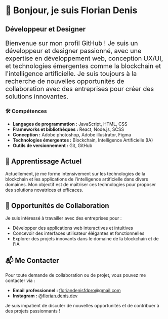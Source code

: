 # 👋 Bonjour, je suis Florian Denis

## Développeur et Designer

<p style="font-size: 20px;">Bienvenue sur mon profil GitHub ! Je suis un développeur et designer passionné, avec une expertise en développement web, conception UX/UI, et technologies émergentes comme la blockchain et l'intelligence artificielle. Je suis toujours à la recherche de nouvelles opportunités de collaboration avec des entreprises pour créer des solutions innovantes.</p>

### 🛠️ Compétences

- **Langages de programmation :** JavaScript, HTML, CSS
- **Frameworks et bibliothèques :** React, Node.js, SCSS 
- **Conception :** Adobe photoshop, Adobe illustrator, Figma
- **Technologies émergentes :** Blockchain, Intelligence Artificielle (IA)
- **Outils de versionnement :** Git, GitHub

## 🌱 Apprentissage Actuel

Actuellement, je me forme intensivement sur les technologies de la blockchain et les applications de l'intelligence artificielle dans divers domaines. Mon objectif est de maîtriser ces technologies pour proposer des solutions novatrices et efficaces.

## 👀 Opportunités de Collaboration

Je suis intéressé à travailler avec des entreprises pour :

- Développer des applications web interactives et intuitives
- Concevoir des interfaces utilisateur élégantes et fonctionnelles
- Explorer des projets innovants dans le domaine de la blockchain et de l'IA

## 📬 Me Contacter

Pour toute demande de collaboration ou de projet, vous pouvez me contacter via :

- **Email professionnel :** [floriandenisfdpro@gmail.com](mailto:floriandenisfdpro@gmail.com)
- **Instagram :** [@florian.denis.dev](https://www.instagram.com/florian.denis.dev/)

Je suis impatient de discuter de nouvelles opportunités et de contribuer à des projets passionnants !
